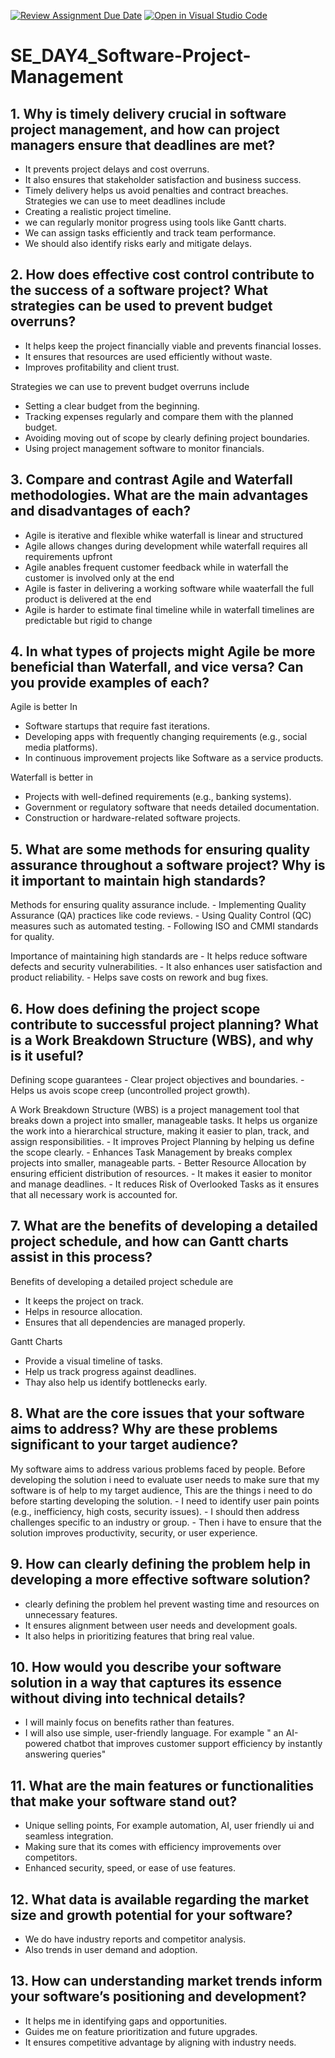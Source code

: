 [![Review Assignment Due Date](https://classroom.github.com/assets/deadline-readme-button-22041afd0340ce965d47ae6ef1cefeee28c7c493a6346c4f15d667ab976d596c.svg)](https://classroom.github.com/a/9pw6JKcu)
[![Open in Visual Studio Code](https://classroom.github.com/assets/open-in-vscode-2e0aaae1b6195c2367325f4f02e2d04e9abb55f0b24a779b69b11b9e10269abc.svg)](https://classroom.github.com/online_ide?assignment_repo_id=18435537&assignment_repo_type=AssignmentRepo)
# SE_DAY4_Software-Project-Management
## 1. Why is timely delivery crucial in software project management, and how can project managers ensure that deadlines are met?
  - It prevents project delays and cost overruns.
  - It also ensures that stakeholder satisfaction and business success.
  - Timely delivery helps us avoid penalties and contract breaches.
  Strategies we can use to meet deadlines include
   - Creating a realistic project timeline.
   - we can regularly monitor progress using tools like Gantt charts.
   - We can assign tasks efficiently and track team performance.
   - We should also identify risks early and mitigate delays.
     
## 2. How does effective cost control contribute to the success of a software project? What strategies can be used to prevent budget overruns?
 - It helps keep the project financially viable and prevents financial losses.
 - It ensures that resources are used efficiently without waste.
 - Improves profitability and client trust.
   
Strategies we can use to prevent budget overruns include
   - Setting a clear budget from the beginning.
   - Tracking expenses regularly and compare them with the planned budget.
   - Avoiding moving out of scope by clearly defining project boundaries.
   - Using project management software to monitor financials.
     
## 3. Compare and contrast Agile and Waterfall methodologies. What are the main advantages and disadvantages of each?
  - Agile is iterative and flexible whike waterfall is linear and structured
  - Agile allows changes during development while waterfall requires all requirements upfront
  - Agile anables frequent customer feedback while in waterfall the customer is involved only at the end
  - Agile is faster in delivering a working software while waaterfall the full product is delivered at the end
  - Agile is harder to estimate final timeline while in waterfall timelines are predictable but rigid to change
    
## 4. In what types of projects might Agile be more beneficial than Waterfall, and vice versa? Can you provide examples of each?
Agile is better In
   - Software startups that require fast iterations.
   - Developing apps with frequently changing requirements (e.g., social media platforms).
   - In continuous improvement projects like Software as a service products.
     
Waterfall is better in
   - Projects with well-defined requirements (e.g., banking systems).
   - Government or regulatory software that needs detailed documentation.
   - Construction or hardware-related software projects.
     
## 5. What are some methods for ensuring quality assurance throughout a software project? Why is it important to maintain high standards?
Methods for ensuring quality assurance include.
    - Implementing Quality Assurance (QA) practices like code reviews.
    - Using Quality Control (QC) measures such as automated testing.
    - Following ISO and CMMI standards for quality.
    
Importance of maintaining high standards are
    - It helps reduce software defects and security vulnerabilities.
    - It also enhances user satisfaction and product reliability.
    - Helps save costs on rework and bug fixes.
  
## 6. How does defining the project scope contribute to successful project planning? What is a Work Breakdown Structure (WBS), and why is it useful?
Defining scope guarantees
     - Clear project objectives and boundaries.
     - Helps us avois scope creep (uncontrolled project growth).
     
A Work Breakdown Structure (WBS) is a project management tool that breaks down a project into smaller, manageable tasks. It helps us organize the work into a hierarchical structure, making it easier to plan, track, and assign responsibilities.
     - It improves Project Planning by helping us define the scope clearly.
     - Enhances Task Management by breaks complex projects into smaller, manageable parts.
     - Better Resource Allocation by ensuring efficient distribution of resources.
     - It makes it easier to monitor and manage deadlines.
     - It reduces Risk of Overlooked Tasks as it ensures that all necessary work is accounted for.
    
## 7. What are the benefits of developing a detailed project schedule, and how can Gantt charts assist in this process?
Benefits of developing a detailed project schedule are
   - It keeps the project on track.
   - Helps in resource allocation.
   - Ensures that all dependencies are managed properly.

Gantt Charts
   - Provide a visual timeline of tasks.
   - Help us track progress against deadlines.
   - Thay also help us identify bottlenecks early.
     
## 8. What are the core issues that your software aims to address? Why are these problems significant to your target audience?
My software aims to address various problems faced by people. Before developing the solution i need to evaluate user needs to make sure that my software is of help to my 
target audience, This are the things i need to do before starting developing the solution.
    - I need to identify user pain points (e.g., inefficiency, high costs, security issues).
    - I should then address challenges specific to an industry or group.
    - Then i have to ensure that the solution improves productivity, security, or user experience.
    
## 9. How can clearly defining the problem help in developing a more effective software solution?
   - clearly defining the problem hel prevent wasting time and resources on unnecessary features.
   - It ensures alignment between user needs and development goals.
   - It also helps in prioritizing features that bring real value.
     
## 10. How would you describe your software solution in a way that captures its essence without diving into technical details?
   - I will mainly focus on benefits rather than features.
   - I will also use simple, user-friendly language.
   For example  " an AI-powered chatbot that improves customer support efficiency by instantly answering queries"

## 11. What are the main features or functionalities that make your software stand out?
  - Unique selling points, For example automation, AI, user friendly ui and seamless integration.
  - Making sure that its comes with efficiency improvements over competitors.
  - Enhanced security, speed, or ease of use features.
    
## 12. What data is available regarding the market size and growth potential for your software?
  - We do have industry reports and competitor analysis.
  - Also trends in user demand and adoption.
    
## 13. How can understanding market trends inform your software’s positioning and development?
- It helps me in identifying gaps and opportunities.
- Guides me on feature prioritization and future upgrades.
- It ensures competitive advantage by aligning with industry needs.
